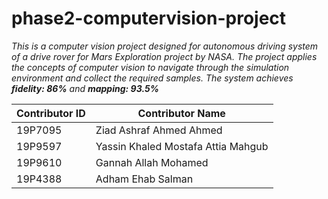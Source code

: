 # phase2-computervision-project #
_This is a computer vision project designed for autonomous driving system of a drive rover for Mars Exploration project by NASA. The project applies the concepts of 
computer vision to navigate through the simulation environment and collect the required samples. The system achieves **fidelity: 86%** and **mapping: 93.5%**_

Contributor ID | Contributor Name 
------------- | -------------
19P7095  | Ziad Ashraf Ahmed Ahmed
19P9597  | Yassin Khaled Mostafa Attia Mahgub
19P9610 | Gannah Allah Mohamed
19P4388 | Adham Ehab Salman


 
